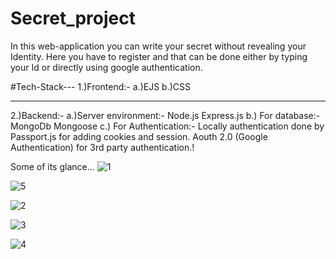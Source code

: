 # Secret_project
In this web-application you can write your secret without revealing your Identity.
Here you have to register and that can be done either by typing your Id or directly using google authentication.


#Tech-Stack---
1.)Frontend:-
   a.)EJS
   b.)CSS
********************************
2.)Backend:-
   a.)Server environment:-
      Node.js
      Express.js
  b.) For database:-
      MongoDb
      Mongoose
  c.) For Authentication:-
      Locally authentication done by Passport.js for adding cookies and session.
      Aouth 2.0 (Google Authentication) for 3rd party authentication.!
      
      

Some of its glance...
![1](https://user-images.githubusercontent.com/81626066/175048648-922d1974-41e1-4dca-98b4-f7ec3ddf58b5.png)

![5](https://user-images.githubusercontent.com/81626066/175051185-c625b2a4-a7fe-4d86-b9a5-1e172a26004a.png)


![2](https://user-images.githubusercontent.com/81626066/175048954-f5853fc2-8531-4d58-b0e5-a455f71c6fce.png)

![3](https://user-images.githubusercontent.com/81626066/175048996-45731a70-36e4-4576-91e9-7628f1d3f94a.png)

![4](https://user-images.githubusercontent.com/81626066/175049064-31431b6d-d482-407a-8ec3-40c06e41c412.png)

